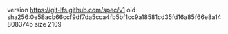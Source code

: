 version https://git-lfs.github.com/spec/v1
oid sha256:0e58acb66ccf9df7da5cca4fb5bf1cc9a18581cd35fd16a85f66e8a14808374b
size 2109
